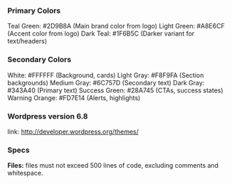 ### Primary Colors

Teal Green: #2D9B8A (Main brand color from logo)
Light Green: #A8E6CF (Accent color from logo)
Dark Teal: #1F6B5C (Darker variant for text/headers)

### Secondary Colors

White: #FFFFFF (Background, cards)
Light Gray: #F8F9FA (Section backgrounds)
Medium Gray: #6C757D (Secondary text)
Dark Gray: #343A40 (Primary text)
Success Green: #28A745 (CTAs, success states)
Warning Orange: #FD7E14 (Alerts, highlights)

### Wordpress version 6.8

link: http://developer.wordpress.org/themes/

### Specs

**Files:** files must not exceed 500 lines of code, excluding comments and whitespace.
